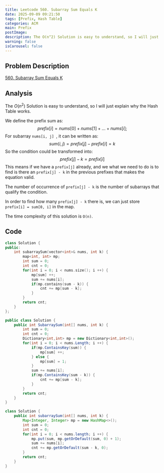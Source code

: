 ```yaml
---
title: Leetcode 560. Subarray Sum Equals K
date: 2025-09-09 09:21:50
tags: [Prefix, Hash Table]
categories: ACM
main: Prefix
postImage:
description: The O(n^2) Solution is easy to understand, so I will just explain why the Hash Table works.
warning: false
isCarousel: false
---
```


## Problem Description

[560. Subarray Sum Equals K](https://leetcode.com/problems/subarray-sum-equals-k/)

## Analysis

The $O(n^2)$ Solution is easy to understand, so I will just explain why the Hash Table works.

We define the prefix sum as:
$$
prefix[i] = nums[0] + nums[1] + \dots + nums[i];
$$
For subarray `nums[i, j] `, it can be written as:
$$
sum(i, j) = prefix[j] - prefix[i] = k
$$
So the condition could be transformed into:
$$
prefix[j] - k = prefix[i]
$$
This means if we have a `prefix[j]` already, and we what we need to do is to find is there an `prefix[j] - k` in the previous prefixes that makes the equation valid. 

The number of occurrence of `prefix[j] - k` is the number of subarrays that qualify the condition.

In order to find how many `prefix[j] - k` there is, we can just store `prefix[i] = sum[0, i]` in the map.

The time complexity of this solution is `O(n)`.

## Code

```c++
class Solution {
public:
    int subarraySum(vector<int>& nums, int k) {
        map<int, int> mp;
        int sum = 0;
        int cnt = 0;
        for(int i = 0; i < nums.size(); i ++) {
            mp[sum] ++;
            sum += nums[i];
            if(mp.contains(sum - k)) {
                cnt += mp[sum - k];
            }
        }
        return cnt;
    }
};
```



```c#
public class Solution {
    public int SubarraySum(int[] nums, int k) {
        int sum = 0;
        int cnt = 0;
        Dictionary<int,int> mp = new Dictionary<int,int>();
        for(int i = 0; i < nums.Length; i ++) {
            if(mp.ContainsKey(sum)) {
                mp[sum] ++;
            } else {
                mp[sum] = 1;
            }
            sum += nums[i];
            if(mp.ContainsKey(sum - k)) {
                cnt += mp[sum - k];
            }
        }
        return cnt;
    }
}
```



```Java
class Solution {
    public int subarraySum(int[] nums, int k) {
        Map<Integer, Integer> mp = new HashMap<>();
        int sum = 0;
        int cnt = 0;
        for(int i = 0; i < nums.length; i ++) {
            mp.put(sum, mp.getOrDefault(sum, 0) + 1);
            sum += nums[i];
            cnt += mp.getOrDefault(sum - k, 0);
        }
        return cnt;
    }
}
```

